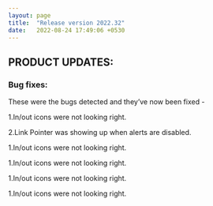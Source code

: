 ```yaml
---
layout: page
title:  "Release version 2022.32"
date:   2022-08-24 17:49:06 +0530
---
```



## **PRODUCT UPDATES:**

### **Bug fixes:**
These were the bugs detected and they’ve now been fixed -

1.In/out icons were not looking right.

2.Link Pointer was showing up when alerts are disabled.

1.In/out icons were not looking right.

1.In/out icons were not looking right.

1.In/out icons were not looking right.

1.In/out icons were not looking right.